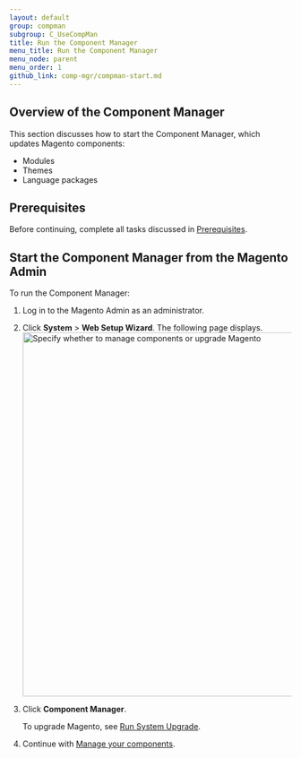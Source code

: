 ```yaml
---
layout: default 
group: compman
subgroup: C_UseCompMan
title: Run the Component Manager
menu_title: Run the Component Manager
menu_node: parent
menu_order: 1
github_link: comp-mgr/compman-start.md
---
```


<h2 id="compman-overview">Overview of the Component Manager</h2>
This section discusses how to start the Component Manager, which updates Magento components:

*	Modules
*	Themes
*	Language packages

<h2 id="compman-prereq">Prerequisites</h2>
Before continuing, complete all tasks discussed in <a href="{{ site.gdeurl }}comp-mgr/prereq/prereq_compman-updater.html">Prerequisites</a>.

<h2 id="compman-access">Start the Component Manager from the Magento Admin</h2>
To run the Component Manager:

1.	Log in to the Magento Admin as an administrator.
2.	Click **System** > **Web Setup Wizard**.
	The following page displays.
	<img src="{{ site.baseurl }}common/images/cman_upgr_initial.png" width="650px" alt="Specify whether to manage components or upgrade Magento">
3.	Click **Component Manager**.

	To upgrade Magento, see <a href="{{ site.gdeurl }}comp-mgr/upgrader/upgrade-start.html">Run System Upgrade</a>.
4. 	Continue with <a href="{{ site.gdeurl }}comp-mgr/compman-main-pg.html">Manage your components</a>.